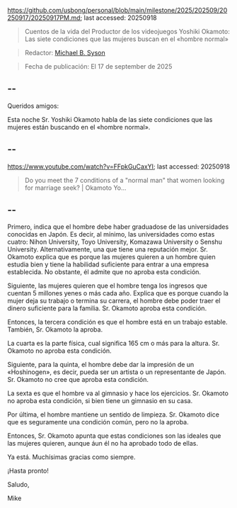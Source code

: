 https://github.com/usbong/personal/blob/main/milestone/2025/202509/20250917/20250917PM.md; last accessed: 20250918

> Cuentos de la vida del Productor de los videojuegos Yoshiki Okamoto: Las siete condiciones que las mujeres buscan en el «hombre normal»

> Redactor: [Michael B. Syson](https://www.linkedin.com/in/michaelsyson/)

> Fecha de publicación: El 17 de september de 2025

## --

Queridos amigos:

Esta noche Sr. Yoshiki Okamoto habla de las siete condiciones que las mujeres están buscando en el «hombre normal».

## --

https://www.youtube.com/watch?v=FFpkGuCaxYI; last accessed: 20250918

> Do you meet the 7 conditions of a "normal man" that women looking for marriage seek? | Okamoto Yo...

## --


Primero, indica que el hombre debe haber graduadose de las universidades conocidas en Japón. Es decir, al mínimo, las universidades como estas cuatro: Nihon University, Toyo University, Komazawa University o Senshu University. Alternativamente, una que tiene una reputación mejor. Sr. Okamoto explica que es porque las mujeres quieren a un hombre quien estudia bien y tiene la habilidad suficiente para entrar a una empresa establecida. No obstante, él admite que no aproba esta condición.

Siguiente, las mujeres quieren que el hombre tenga los ingresos que cuentan 5 millones yenes o más cada año. Explica que es porque cuando la mujer deja su trabajo o termina su carrera, el hombre debe poder traer el dinero suficiente para la familia. Sr. Okamoto aproba esta condición.

Entonces, la tercera condición es que el hombre está en un trabajo estable. También, Sr. Okamoto la aproba.

La cuarta es la parte física, cual significa 165 cm o más para la altura. Sr. Okamoto no aproba esta condición.

Siguiente, para la quinta, el hombre debe dar la impresión de un «Hoshinogen», es decir, pueda ser un artista o un representante de Japón. Sr. Okamoto no cree que aproba esta condición.

La sexta es que el hombre va al gimnasio y hace los ejercicios. Sr. Okamoto no aproba esta condición, si bien tiene un gimnasio en su casa.

Por última, el hombre mantiene un sentido de limpieza. Sr. Okamoto dice que es seguramente una condición común, pero no la aproba. 

Entonces, Sr. Okamoto apunta que estas condiciones son las ideales que las mujeres quieren, aunque áun él no ha aprobado todo de ellas.

Ya está. Muchísimas gracias como siempre.

¡Hasta pronto!

Saludo,

Mike